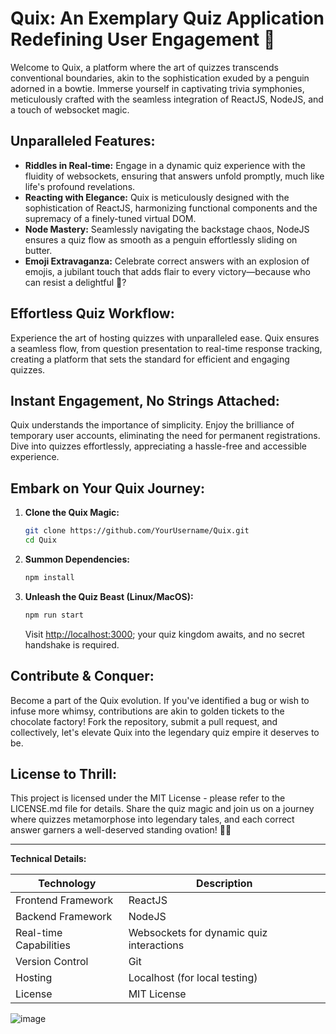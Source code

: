 # Quix: An Exemplary Quiz Application Redefining User Engagement 🚀

Welcome to Quix, a platform where the art of quizzes transcends conventional boundaries, akin to the sophistication exuded by a penguin adorned in a bowtie. Immerse yourself in captivating trivia symphonies, meticulously crafted with the seamless integration of ReactJS, NodeJS, and a touch of websocket magic.

## Unparalleled Features:

- **Riddles in Real-time:** Engage in a dynamic quiz experience with the fluidity of websockets, ensuring that answers unfold promptly, much like life's profound revelations.
- **Reacting with Elegance:** Quix is meticulously designed with the sophistication of ReactJS, harmonizing functional components and the supremacy of a finely-tuned virtual DOM.
- **Node Mastery:** Seamlessly navigating the backstage chaos, NodeJS ensures a quiz flow as smooth as a penguin effortlessly sliding on butter.
- **Emoji Extravaganza:** Celebrate correct answers with an explosion of emojis, a jubilant touch that adds flair to every victory—because who can resist a delightful 🎉?

## Effortless Quiz Workflow:
Experience the art of hosting quizzes with unparalleled ease. Quix ensures a seamless flow, from question presentation to real-time response tracking, creating a platform that sets the standard for efficient and engaging quizzes.

## Instant Engagement, No Strings Attached:
Quix understands the importance of simplicity. Enjoy the brilliance of temporary user accounts, eliminating the need for permanent registrations. Dive into quizzes effortlessly, appreciating a hassle-free and accessible experience.

## Embark on Your Quix Journey:
1. **Clone the Quix Magic:**
   ```bash
   git clone https://github.com/YourUsername/Quix.git
   cd Quix
   ```
2. **Summon Dependencies:**
   ```bash
   npm install
   ```
3. **Unleash the Quiz Beast (Linux/MacOS):**
   ```bash
   npm run start
   ```
   Visit [http://localhost:3000](http://localhost:3000); your quiz kingdom awaits, and no secret handshake is required.

## Contribute & Conquer:
Become a part of the Quix evolution. If you've identified a bug or wish to infuse more whimsy, contributions are akin to golden tickets to the chocolate factory! Fork the repository, submit a pull request, and collectively, let's elevate Quix into the legendary quiz empire it deserves to be.

## License to Thrill:
This project is licensed under the MIT License - please refer to the LICENSE.md file for details. Share the quiz magic and join us on a journey where quizzes metamorphose into legendary tales, and each correct answer garners a well-deserved standing ovation! 🎉✨

---

**Technical Details:**

| Technology           | Description                                     |
|-----------------------|-------------------------------------------------|
| Frontend Framework    | ReactJS                                         |
| Backend Framework     | NodeJS                                          |
| Real-time Capabilities | Websockets for dynamic quiz interactions        |
| Version Control       | Git                                             |
| Hosting               | Localhost (for local testing)                   |
| License               | MIT License                                     |

![image](https://github.com/itsshreyashk/quix/assets/147302693/229e2c8c-3641-46ff-b4c9-b6149a71e7bb)
